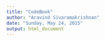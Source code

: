 ```yaml
---
title: "CodeBook"
author: "Aravind Sivaramakrishnan"
date: "Sunday, May 24, 2015"
output: html_document
---
```


